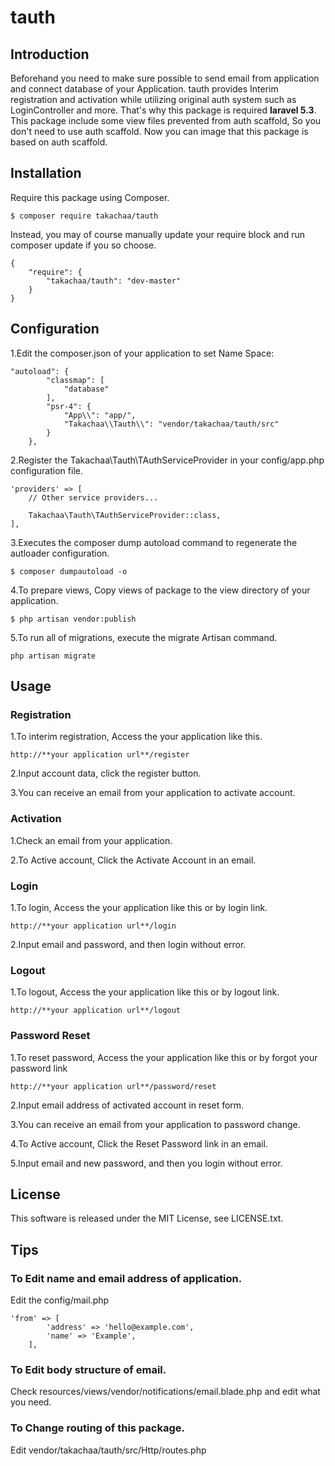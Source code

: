 # tauth

## Introduction

Beforehand you need to make sure possible to send email from application and connect database of your Application.
tauth provides Interim registration and activation while utilizing original auth system such as LoginController and more.
That's why this package is required **laravel 5.3**.
This package include some view files prevented from auth scaffold, So you don't need to use auth scaffold.
Now you can image that this package is based on auth scaffold.

## Installation

Require this package using Composer.
```
$ composer require takachaa/tauth
```

Instead, you may of course manually update your require block and run composer update if you so choose.
```
{
    "require": {
        "takachaa/tauth": "dev-master"
    }
}
```

## Configuration

1.Edit the composer.json of your application to set Name Space:
```
"autoload": {
        "classmap": [
            "database"
        ],
        "psr-4": {
            "App\\": "app/",
            "Takachaa\\Tauth\\": "vendor/takachaa/tauth/src"
        }
    },

```

2.Register the Takachaa\Tauth\TAuthServiceProvider in your config/app.php configuration file.
```
'providers' => [
    // Other service providers...

    Takachaa\Tauth\TAuthServiceProvider::class,
],
```

3.Executes the composer dump autoload command to regenerate the autloader configuration.
```
$ composer dumpautoload -o
```

4.To prepare views, Copy views of package to the view directory of your application.
```
$ php artisan vendor:publish
```

5.To run all of migrations, execute the migrate Artisan command.
```
php artisan migrate
```

## Usage
### Registration

1.To interim registration, Access the your application like this.
```
http://**your application url**/register
```

2.Input account data, click the register button.

3.You can receive an email from your application to activate account.

### Activation

1.Check an email from your application.

2.To Active account, Click the Activate Account in an email.

### Login

1.To login, Access the your application like this or by login link.
```
http://**your application url**/login

```
2.Input email and password, and then login without error.

### Logout

1.To logout, Access the your application like this or by logout link.
```
http://**your application url**/logout
```

### Password Reset

1.To reset password, Access the your application like this or by forgot your password link
```
http://**your application url**/password/reset
```

2.Input email address of activated account in reset form.

3.You can receive an email from your application to password change.

4.To Active account, Click the Reset Password link in an email.

5.Input email and new password, and then you login without error.

## License

This software is released under the MIT License, see LICENSE.txt.

## Tips
### To Edit name and email address of application.

Edit the config/mail.php
```
'from' => [
        'address' => 'hello@example.com',
        'name' => 'Example',
    ],
```
### To Edit body structure of email.

Check resources/views/vendor/notifications/email.blade.php and edit what you need.

### To Change routing of this package.

Edit vendor/takachaa/tauth/src/Http/routes.php

